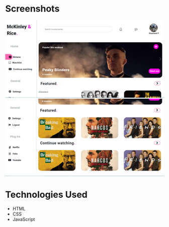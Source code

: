 # Screenshots

<p float="left">
<img src="./assets/1.png" />
<img src="./assets/2.png" />
</p>

# Technologies Used

- HTML
- CSS
- JavaScript
